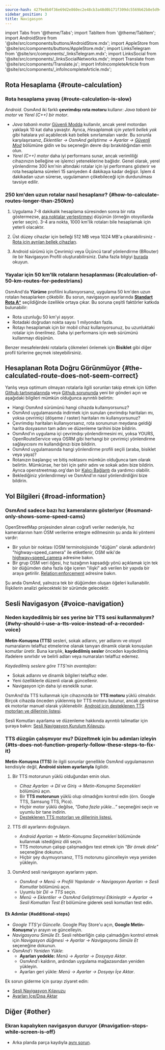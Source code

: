 ```yaml
---
source-hash: 4279e8b0f36e69d2e860ec2e48cb3a48d0b171f309dc5569b62b8e5d94ae87fa
sidebar_position: 3
title: Navigasyon
---
```

import Tabs from '@theme/Tabs';
import TabItem from '@theme/TabItem';
import AndroidStore from '@site/src/components/buttons/AndroidStore.mdx';
import AppleStore from '@site/src/components/buttons/AppleStore.mdx';
import LinksTelegram from '@site/src/components/_linksTelegram.mdx';
import LinksSocial from '@site/src/components/_linksSocialNetworks.mdx';
import Translate from '@site/src/components/Translate.js';
import InfoIncompleteArticle from '@site/src/components/_infoIncompleteArticle.mdx';



## Rota Hesaplama {#route-calculation}

### Rota hesaplama yavaş {#route-calculation-is-slow}

*Android*. OsmAnd iki farklı **çevrimdışı rota motoru** kullanır: *Java tabanlı bir motor* ve *Yerel (C++) bir motor*.

- *Java tabanlı motor* [Güvenli Modda](../plugins/development.md#safe) kullanılır, ancak yerel motordan yaklaşık 10 kat daha yavaştır. Ayrıca, *Hesaplamak için yeterli bellek yok* gibi hatalara yol açabilecek katı bellek sınırlamaları vardır. Bu sorunla karşılaşırsanız, *Eklentiler → OsmAnd geliştirme → Ayarlar →* [*Güvenli Mod*](../plugins/development.md#safe) bölümüne gidin ve bu seçeneğin devre dışı bırakıldığından emin olun.
- *Yerel (C++) motor* daha iyi performans sunar, ancak verimliliği cihazınızın belleğine ve işlemci yeteneklerine bağlıdır. Genel olarak, yerel yönlendirme 300 km'nin altındaki rotalar için iyi performans gösterir ve rota hesaplama süreleri 15 saniyeden 4 dakikaya kadar değişir. İşlem 4 dakikadan uzun sürerse, uygulamanın çökebileceği için durdurulması tavsiye edilir.


### 250 km'den uzun rotalar nasıl hesaplanır? {#how-to-calculate-routes-longer-than-250km}

1. Uygulama 7-8 dakikalık hesaplama süresinden sonra bir rota göstermezse, [ara noktalar yerleştirmeyi](../navigation/setup/route-navigation.md#route-recalculation) düşünün (örneğin otoyollarda yerler seçin). 3-4 ara nokta, 1000 km'lik rotaları bile hesaplamak için yeterli olacaktır.

2. Üst düzey cihazlar için belleği 512 MB veya 1024 MB'a çıkarabilirsiniz - [Rota için ayrılan bellek cihazları](../plugins/development.md#memory-allocated-for-routing).

3. Android sürümü için Çevrimiçi veya Üçüncü taraf yönlendirme (BRouter) ile bir Navigasyon Profili oluşturabilirsiniz. Daha fazla bilgiyi [burada](../navigation/routing/brouter.md) okuyun.

### Yayalar için 50 km'lik rotaların hesaplanması {#calculation-of-50-km-routes-for-pedestrians}

OsmAnd'da **Yürüme** profilini kullanıyorsanız, uygulama 50 km'den uzun rotaları hesaplarken çökebilir. Bu sorun, navigasyon ayarlarında [**Standart Rota A***](../navigation/guidance/navigation-settings.md#development-settings) seçildiğinde özellikle ortaya çıkar. Bu soruna çeşitli faktörler katkıda bulunabilir:

- Rota uzunluğu 50 km'yi aşıyor.
- Rotadaki doğrudan nokta sayısı 1 milyondan fazla.
- Rotayı hesaplamak için bir mobil cihaz kullanıyorsunuz, bu uzunluktaki rotalar için önerilmez. Daha iyi performans için web sürümünü kullanmayı düşünün.

Benzer mesafelerdeki rotalarla çökmeleri önlemek için **Bisiklet** gibi diğer profil türlerine geçmek isteyebilirsiniz.


## Hesaplanan Rota Doğru Görünmüyor {#the-calculated-route-does-not-seem-correct}

Yanlış veya optimum olmayan rotalarla ilgili sorunları takip etmek için lütfen [Github tartışmalarında](https://github.com/osmandapp/OsmAnd/discussions) veya [Github sorununda](https://github.com/osmandapp/Osmand/issues) yeni bir gönderi açın ve aşağıdaki bilgileri mümkün olduğunca ayrıntılı belirtin:

- Hangi OsmAnd sürümünü hangi cihazda kullanıyorsunuz?
- OsmAnd uygulamasında indirmek için sunulan çevrimdışı haritaları mı, yoksa çevrimiçi (döşeme / raster) haritaları mı kullanıyorsunuz?
- Çevrimdışı haritaları kullanıyorsanız, rota sorununun meydana geldiği harita dosyasının tam adını ve düzenleme tarihini bize bildirin.
- OsmAnd'ın uygulama içi çevrimdışı yönlendirmesini mi, yoksa YOURS, OpenRouteService veya OSRM gibi herhangi bir çevrimiçi yönlendirme sağlayıcısını mı kullandığınızı bize bildirin.
- OsmAnd uygulamasında hangi yönlendirme profili seçili (araba, bisiklet veya yaya)?
- Rotanızın başlangıç ve bitiş noktasını mümkün olduğunca tam olarak belirtin. Mümkünse, her biri için şehir adını ve sokak adını bize bildirin. Ayrıca openstreetmap.org'dan bir [Kalıcı Bağlantı](https://wiki.openstreetmap.org/wiki/Permalink) da yardımcı olabilir.
- Beklediğiniz yönlendirmeyi ve OsmAnd'ın nasıl yönlendirdiğini bize bildirin.

## Yol Bilgileri {#road-information}

### OsmAnd sadece bazı hız kameralarını gösteriyor {#osmand-only-shows-some-speed-cams}

OpenStreetMap projesinden alınan coğrafi veriler nedeniyle, hız kameralarının ham OSM verilerine entegre edilmesinin şu anda iki yöntemi vardır:

- Bir yolun bir noktası (OSM terminolojisinde "düğüm" olarak adlandırılır) "highway=speed_camera" ile etiketlenir, OSM wiki'de [highway=speed_camera](https://wiki.openstreetmap.org/wiki/Tag%3Ahighway%3Dspeed_camera) adresine bakın.
- Bir grup OSM veri öğesi, hız tuzağının kapsadığı yönü açıklamak için tek bir düğümden daha fazla öğe içeren "ilişki" adı verilen bir yapıda bir araya getirilir. [Relation:enforcement](https://wiki.openstreetmap.org/wiki/Relation:enforcement) adresine bakın.

Şu anda OsmAnd, yalnızca tek bir düğümden oluşan öğeleri kullanabilir. İlişkilerin analizi gelecekteki bir sürümde gelecektir.


## Sesli Navigasyon {#voice-navigation}

### Neden kaydedilmiş bir ses yerine bir TTS sesi kullanmalıyım? {#why-should-i-use-a-tts-voice-instead-of-a-recorded-voice}

**Metin-Konuşma (TTS)** sesleri, sokak adlarını, yer adlarını ve otoyol numaralarını telaffuz etmelerine olanak tanıyan dinamik olarak konuşulan komutlar üretir. Buna karşılık, **kaydedilmiş sesler** önceden kaydedilmiş ifadelere sınırlıdır ve belirli adları veya numaraları telaffuz edemez.

*Kaydedilmiş seslere göre TTS'nin avantajları:*

- Sokak adlarını ve dinamik bilgileri telaffuz eder.
- Yeni özelliklerle düzenli olarak güncellenir.
- Navigasyon için daha iyi esneklik sunar.

OsmAnd'da TTS kullanmak için cihazınızda bir **TTS motoru** yüklü olmalıdır. Birçok cihazda önceden yüklenmiş bir TTS motoru bulunur, ancak gerekirse ek motorlar manuel olarak yüklenebilir. [Android için desteklenen TTS motorları ve dillerinin listesi](https://accessibleandroid.com/list-of-languages-with-available-tts-engines-on-android/).

Sesli Komutları ayarlama ve düzenleme hakkında ayrıntılı talimatlar için şuraya bakın: [Sesli Navigasyon Kurulum Kılavuzu](../navigation/guidance/voice-navigation.md).

### TTS düzgün çalışmıyor mu? Düzeltmek için bu adımları izleyin {#tts-does-not-function-properly-follow-these-steps-to-fix-it}

**Metin-Konuşma (TTS)** ile ilgili sorunlar genellikle OsmAnd uygulamasının kendisiyle değil, **Android sistem ayarlarıyla** ilgilidir.

1. Bir TTS motorunun yüklü olduğundan emin olun.

    - *Cihaz Ayarları → Dil ve Giriş → Metin-Konuşma Seçenekleri* bölümünü açın.
    - Bir **TTS motorunun** yüklü olup olmadığını kontrol edin (örn. Google TTS, Samsung TTS, Pico).
    - Hiçbir motor yüklü değilse, *“Daha fazla yükle…”* seçeneğini seçin ve uyumlu bir tane indirin.
    - [Desteklenen TTS motorları ve dillerinin listesi.](https://accessibleandroid.com/list-of-languages-with-available-tts-engines-on-android/)

2. TTS dil ayarlarını doğrulayın.

    - *Android Ayarları → Metin-Konuşma Seçenekleri* bölümünde kullanmak istediğiniz dili seçin.
    - TTS motorunun çalışıp çalışmadığını test etmek için *“Bir örnek dinle”* seçeneğine dokunun.
    - Hiçbir şey duymuyorsanız, TTS motorunu güncelleyin veya yeniden yükleyin.

3. OsmAnd sesli navigasyon ayarlarını yapın.

    - *OsmAnd → Menü → Profili Yapılandır → Navigasyon Ayarları → Sesli Komutlar* bölümünü açın.
    - Uyumlu bir *Dil → TTS* seçin.
    - *Menü → Eklentiler → OsmAnd Geliştirmeyi Etkinleştir → Ayarlar → Sesli Komutları Test Et* bölümüne giderek sesli komutları test edin.

#### Ek Adımlar {#additional-steps}

- *Google TTS'yi Güncelle*. Google Play Store'u açın, **Google Metin-Konuşma**'yı arayın ve güncelleyin.
- *Navigasyonu Simüle Et*. Sesli rehberliğin çalıp çalmadığını kontrol etmek için *Navigasyon düğmesi → Ayarlar → Navigasyonu Simüle Et* seçeneğine dokunun.
- *OsmAnd'ı Yeniden Yükle*:
   - **Ayarları yedekle:** *Menü → Ayarlar → Dosyaya Aktar*.
   - OsmAnd'ı kaldırın, ardından uygulama mağazasından yeniden yükleyin.
   - Ayarları geri yükle: *Menü → Ayarlar → Dosyayı İçe Aktar*.

Ek sorun giderme için şurayı ziyaret edin:

- [Sesli Navigasyon Kılavuzu](../navigation/guidance/voice-navigation.md)
- [Ayarları İçe/Dışa Aktar](../personal/import-export.md)


## Diğer {#other}

### Ekran kapalıyken navigasyon duruyor {#navigation-stops-while-screen-is-off}

- Arka planda parça kaydıyla [aynı sorun](../troubleshooting/track-recording-issues.md#the-system-may-kill-background-apps-to-save-power).